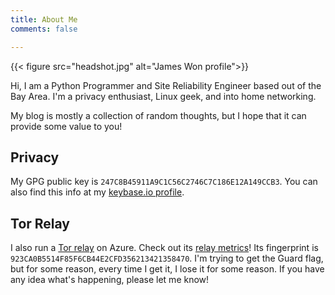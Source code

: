 ```yaml
---
title: About Me
comments: false

---
```

{{< figure src="headshot.jpg" alt="James Won profile">}}

Hi, I am a Python Programmer and Site Reliability Engineer based out of the Bay Area. I'm a privacy enthusiast, Linux geek, and into home networking.

My blog is mostly a collection of random thoughts, but I hope that it can provide some value to you!

## Privacy
My GPG public key is `247C8B45911A9C1C56C2746C7C186E12A149CCB3`. You can also find this info at my [keybase.io profile](https://keybase.io/jwon).

## Tor Relay
I also run a [Tor relay](https://trac.torproject.org/projects/tor/wiki/TorRelayGuide) on Azure. Check out its [relay metrics](https://metrics.torproject.org/rs.html#details/923CA0B5514F85F6CB44E2CFD356213421358470)! Its fingerprint is `923CA0B5514F85F6CB44E2CFD356213421358470`. I'm trying to get the Guard flag, but for some reason, every time I get it, I lose it for some reason. If you have any idea what's happening, please let me know!
